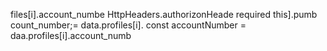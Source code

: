 files[i].account_numbe
      HttpHeaders.authorizonHeade 
    required this].pumb
count_number;= data.profiles[i].
        const accountNumber = daa.profiles[i].account_numb
